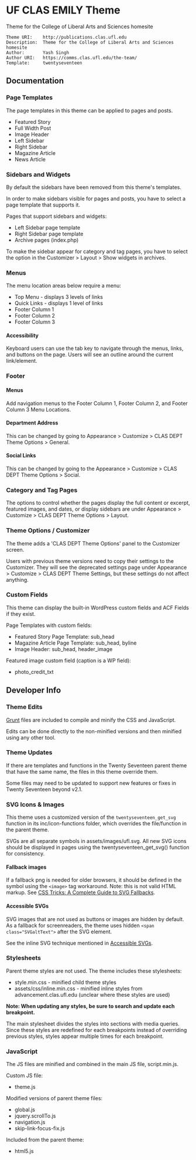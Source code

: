 UF CLAS EMILY Theme
==================

Theme for the College of Liberal Arts and Sciences homesite

```
Theme URI:    http://publications.clas.ufl.edu
Description:  Theme for the College of Liberal Arts and Sciences homesite
Author:       Yash Singh
Author URI:   https://comms.clas.ufl.edu/the-team/
Template:     twentyseventeen
```

Documentation
-------------

### Page Templates

The page templates in this theme can be applied to pages and posts.

- Featured Story
- Full Width Post
- Image Header
- Left Sidebar
- Right Sidebar
- Magazine Article
- News Article

### Sidebars and Widgets

By default the sidebars have been removed from this theme's templates. 

In order to make sidebars visible for pages and posts, you have to select a page template that supports it. 

Pages that support sidebars and widgets:

- Left Sidebar page template
- Right Sidebar page template
- Archive pages (index.php)

To make the sidebar appear for category and tag pages, you have to select the option in the Customizer > Layout > Show widgets in archives.

### Menus

The menu location areas below require a menu:

- Top Menu - displays 3 levels of links
- Quick Links - displays 1 level of links
- Footer Column 1
- Footer Column 2
- Footer Column 3

#### Accessibility

Keyboard users can use the tab key to navigate through the menus, links, and buttons on the page. Users will see an outline around the current link/element.

### Footer

#### Menus
Add navigation menus to the Footer Column 1, Footer Column 2, and Footer Column 3 Menu Locations.

#### Department Address
This can be changed by going to Appearance > Customize > CLAS DEPT Theme Options > General.

#### Social Links
This can be changed by going to the Appearance > Customize > CLAS DEPT Theme Options > Social.

### Category and Tag Pages

The options to control whether the pages display the full content or excerpt, featured images, and dates, or display sidebars are under Appearance > Customize > CLAS DEPT Theme Options > Layout.

### Theme Options / Customizer

The theme adds a 'CLAS DEPT Theme Options' panel to the Customizer screen.

Users with previous theme versions need to copy their settings to the Customizer. They will see the deprecated settings page under Appearance > Customize > CLAS DEPT Theme Settings, but these settings do not affect anything.

### Custom Fields

This theme can display the built-in WordPress custom fields and ACF Fields if they exist.

Page Templates with custom fields:

- Featured Story Page Template: sub_head
- Magazine Article Page Template: sub_head, byline
- Image Header: sub_head, header_image

Featured image custom field (caption is a WP field): 

- photo_credit_txt

Developer Info
--------------

### Theme Edits

[Grunt](https://gruntjs.com) files are included to compile and minify the CSS and JavaScript. 

Edits can be done directly to the non-minified versions and then minified using any other tool. 

### Theme Updates

If there are templates and functions in the Twenty Seventeen parent theme that have the same name, the files in this theme override them. 

Some files may need to be updated to support new features or fixes in Twenty Seventeen beyond v2.1. 


### SVG Icons & Images

This theme uses a customized version of the ``twentyseventeen_get_svg`` function in its inc/icon-functions folder, which overrides the file/function in the parent theme. 

SVGs are all separate symbols in assets/images/ufl.svg. All new SVG icons should be displayed in pages using the twentyseventeen_get_svg() function for consistency.

#### Fallback images
If a fallback png is needed for older browsers, it should be defined in the symbol using the ``<image>`` tag workaround. Note: this is not valid HTML markup. See [CSS Tricks: A Complete Guide to SVG Fallbacks](https://css-tricks.com/a-complete-guide-to-svg-fallbacks/).

#### Accessible SVGs

SVG images that are not used as buttons or images are hidden by default. As a fallback for screenreaders, the theme uses hidden ``<span class="SVGaltText">`` after the SVG element.

See the inline SVG technique mentioned in [Accessible SVGs](https://css-tricks.com/accessible-svgs/). 

### Stylesheets

Parent theme styles are not used. The theme includes these stylesheets:

- style.min.css - minified child theme styles
- assets/css/inline.min.css - minified inline styles from advancement.clas.ufl.edu (unclear where these styles are used)

**Note: When updating any styles, be sure to search and update each breakpoint.**

The main stylesheet divides the styles into sections with media queries. Since these styles are redefined for each breakpoints instead of overriding previous styles, styles appear multiple times for each breakpoint.


### JavaScript

The JS files are minified and combined in the main JS file, script.min.js.

Custom JS file:

- theme.js

Modified versions of parent theme files:

- global.js
- jquery.scrollTo.js
- navigation.js
- skip-link-focus-fix.js

Included from the parent theme:

- html5.js



